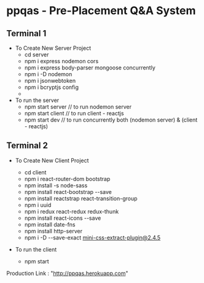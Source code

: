 # ppqas - Pre-Placement Q&A System

Terminal 1
---------
* To Create New Server Project 
   - cd server
   - npm i express nodemon cors
   - npm i express body-parser mongoose concurrently
   - npm i -D nodemon
   - npm i jsonwebtoken
   - npm i bcryptjs config
   - 
 * To run the server  
   - npm start server // to run nodemon server
   - npm start client // to run client - reactjs
   - npm start dev // to run concurrently both (nodemon server) & (client - reactjs)

Terminal 2
---------
* To Create New Client Project
  - cd client 
  - npm i react-router-dom bootstrap
  - npm install -s node-sass
  - npm install  react-bootstrap  --save 
  - npm install reactstrap react-transition-group
  - npm i uuid 
  - npm i redux react-redux redux-thunk
  - npm install react-icons --save
  - npm install date-fns
  - npm install http-server
  - npm i -D --save-exact mini-css-extract-plugin@2.4.5

* To run the client
   - npm start




Production Link : "http://ppqas.herokuapp.com"
